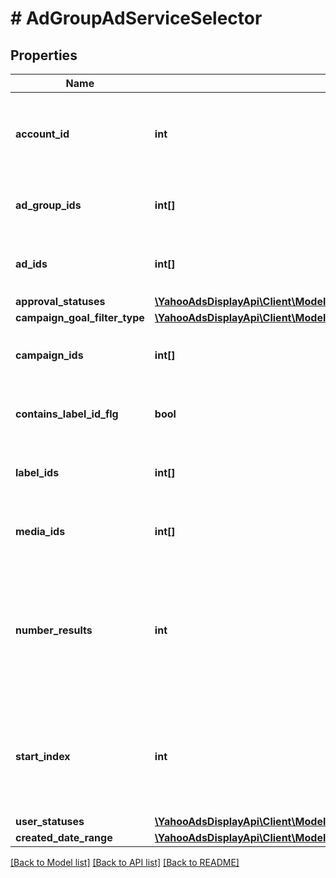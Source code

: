 # # AdGroupAdServiceSelector

## Properties

Name | Type | Description | Notes
------------ | ------------- | ------------- | -------------
**account_id** | **int** | &lt;div lang&#x3D;\&quot;ja\&quot;&gt;検索条件 : アカウント情報&lt;/div&gt; &lt;div lang&#x3D;\&quot;en\&quot;&gt;Search Condition: Account information&lt;/div&gt; |
**ad_group_ids** | **int[]** | &lt;div lang&#x3D;\&quot;ja\&quot;&gt;検索条件 : 広告グループID&lt;/div&gt; &lt;div lang&#x3D;\&quot;en\&quot;&gt;Search Condition: Ad Group ID&lt;/div&gt; | [optional]
**ad_ids** | **int[]** | &lt;div lang&#x3D;\&quot;ja\&quot;&gt;検索条件 : 広告ID&lt;/div&gt; &lt;div lang&#x3D;\&quot;en\&quot;&gt;Search Condition: Ad ID&lt;/div&gt; | [optional]
**approval_statuses** | [**\YahooAdsDisplayApi\Client\Model\AdGroupAdServiceApprovalStatus[]**](AdGroupAdServiceApprovalStatus.md) |  | [optional]
**campaign_goal_filter_type** | [**\YahooAdsDisplayApi\Client\Model\AdGroupAdServiceCampaignGoalFilterType**](AdGroupAdServiceCampaignGoalFilterType.md) |  | [optional]
**campaign_ids** | **int[]** | &lt;div lang&#x3D;\&quot;ja\&quot;&gt;検索条件 : キャンペーンID&lt;/div&gt; &lt;div lang&#x3D;\&quot;en\&quot;&gt;Search Condition: Campaign ID&lt;/div&gt; | [optional]
**contains_label_id_flg** | **bool** | &lt;div lang&#x3D;\&quot;ja\&quot;&gt;ラベルID取得フラグ&lt;/div&gt; &lt;div lang&#x3D;\&quot;en\&quot;&gt;Flag of contains label ID&lt;/div&gt; | [optional]
**label_ids** | **int[]** | &lt;div lang&#x3D;\&quot;ja\&quot;&gt;検索条件 : ラベルID&lt;/div&gt; &lt;div lang&#x3D;\&quot;en\&quot;&gt;Search Condition: Label ID&lt;/div&gt; | [optional]
**media_ids** | **int[]** | &lt;div lang&#x3D;\&quot;ja\&quot;&gt;検索条件 : 画像ID&lt;/div&gt; &lt;div lang&#x3D;\&quot;en\&quot;&gt;Search Condition: Media ID&lt;/div&gt; | [optional]
**number_results** | **int** | &lt;div lang&#x3D;\&quot;ja\&quot;&gt;ページの最大件数です。このフィールドは、1以上を指定する必要があります。&lt;/div&gt; &lt;div lang&#x3D;\&quot;en\&quot;&gt;Maximum number of results to return in this page. This field must be greater than or equal to 1. Also see Entity Limits per operation.&lt;/div&gt; | [optional] [default to 500]
**start_index** | **int** | &lt;div lang&#x3D;\&quot;ja\&quot;&gt;ページの先頭のインデックスです。このフィールドは、1以上を指定する必要があります。&lt;/div&gt; &lt;div lang&#x3D;\&quot;en\&quot;&gt;Index of the first result to return in this page. This field must be greater than or equal to 1.&lt;/div&gt; | [optional] [default to 1]
**user_statuses** | [**\YahooAdsDisplayApi\Client\Model\AdGroupAdServiceUserStatus[]**](AdGroupAdServiceUserStatus.md) |  | [optional]
**created_date_range** | [**\YahooAdsDisplayApi\Client\Model\AdGroupAdServiceCreatedDateRange**](AdGroupAdServiceCreatedDateRange.md) |  | [optional]

[[Back to Model list]](../../README.md#models) [[Back to API list]](../../README.md#endpoints) [[Back to README]](../../README.md)
